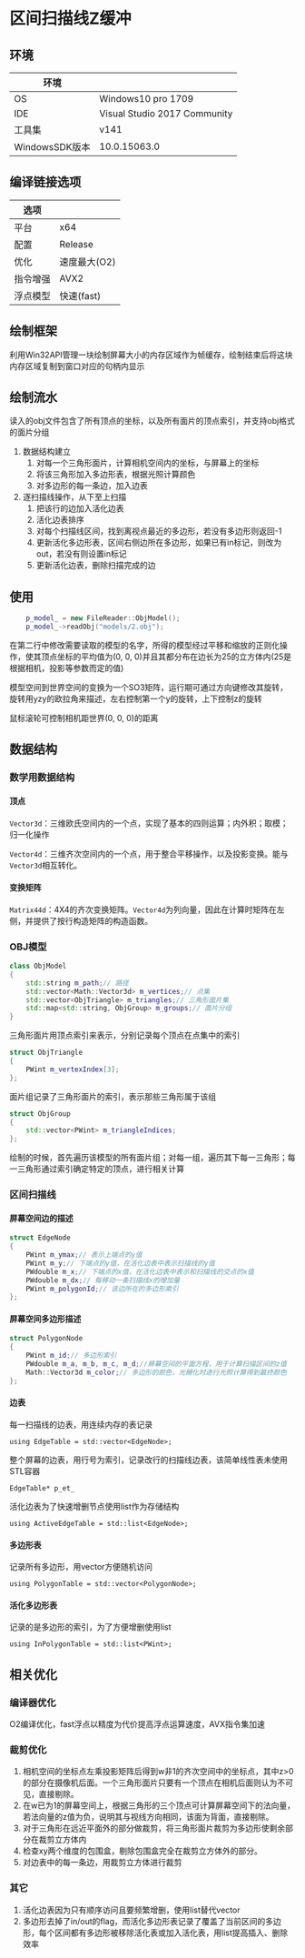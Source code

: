 # 区间扫描线Z缓冲

## 环境

| 环境 |  |
|--|--|
| OS | Windows10 pro 1709 |
| IDE | Visual Studio 2017 Community |
| 工具集 | v141 |
| WindowsSDK版本 | 10.0.15063.0 |

## 编译链接选项

| 选项 |  |
|--|--|
| 平台 | x64 |
| 配置 | Release |
| 优化 | 速度最大(O2) |
| 指令增强 | AVX2 |
| 浮点模型 | 快速(fast) |

## 绘制框架

利用Win32API管理一块绘制屏幕大小的内存区域作为帧缓存，绘制结束后将这块内存区域复制到窗口对应的句柄内显示

## 绘制流水

读入的obj文件包含了所有顶点的坐标，以及所有面片的顶点索引，并支持obj格式的面片分组

1. 数据结构建立
    1. 对每一个三角形面片，计算相机空间内的坐标，与屏幕上的坐标
    1. 将该三角形加入多边形表，根据光照计算颜色
    1. 对多边形的每一条边，加入边表
1. 逐扫描线操作，从下至上扫描
    1. 把该行的边加入活化边表
    1. 活化边表排序
    1. 对每个扫描线区间，找到离视点最近的多边形，若没有多边形则返回-1
    1. 更新活化多边形表，区间右侧边所在多边形，如果已有in标记，则改为out，若没有则设置in标记
    1. 更新活化边表，删除扫描完成的边

## 使用

```c++
    p_model_ = new FileReader::ObjModel();
    p_model_->readObj("models/2.obj");
```

在第二行中修改需要读取的模型的名字，所得的模型经过平移和缩放的正则化操作，使其顶点坐标的平均值为(0, 0, 0)并且其都分布在边长为25的立方体内(25是根据相机，投影等参数而定的值)

模型空间到世界空间的变换为一个SO3矩阵，运行期可通过方向键修改其旋转，旋转用yzy的欧拉角来描述，左右控制第一个y的旋转，上下控制z的旋转

鼠标滚轮可控制相机距世界(0, 0, 0)的距离

## 数据结构

### 数学用数据结构

#### 顶点

`Vector3d`：三维欧氏空间内的一个点，实现了基本的四则运算；内外积；取模；归一化操作

`Vector4d`：三维齐次空间内的一个点，用于整合平移操作，以及投影变换。能与`Vector3d`相互转化。

#### 变换矩阵

`Matrix44d`：4X4的齐次变换矩阵。`Vector4d`为列向量，因此在计算时矩阵在左侧，并提供了按行构造矩阵的构造函数。

### OBJ模型

```c++
class ObjModel
{
    std::string m_path;// 路径
    std::vector<Math::Vector3d> m_vertices;// 点集
    std::vector<ObjTriangle> m_triangles;// 三角形面片集
    std::map<std::string, ObjGroup> m_groups;// 面片分组
}
```

三角形面片用顶点索引来表示，分别记录每个顶点在点集中的索引

```c++
struct ObjTriangle
{
    PWint m_vertexIndex[3];
};
```

面片组记录了三角形面片的索引，表示那些三角形属于该组

```c++
struct ObjGroup
{
    std::vector<PWint> m_triangleIndices;
};
```

绘制的时候，首先遍历该模型的所有面片组；对每一组，遍历其下每一三角形；每一三角形通过索引确定特定的顶点，进行相关计算

### 区间扫描线

#### 屏幕空间边的描述

```c++
struct EdgeNode
{
    PWint m_ymax;// 表示上端点的y值
    PWint m_y;// 下端点的y值，在活化边表中表示扫描线的y值
    PWdouble m_x;// 下端点的x值，在活化边表中表示和扫描线的交点的x值
    PWdouble m_dx;// 每移动一条扫描线x的增加量
    PWint m_polygonId;// 该边所在的多边形索引
};
```

#### 屏幕空间多边形描述

```c++
struct PolygonNode
{
    PWint m_id;// 多边形索引
    PWdouble m_a, m_b, m_c, m_d;//屏幕空间的平面方程，用于计算扫描区间的z值
    Math::Vector3d m_color;// 多边形的颜色，光栅化时进行光照计算得到最终颜色
};
```

#### 边表

每一扫描线的边表，用连续内存的表记录

`using EdgeTable = std::vector<EdgeNode>;`

整个屏幕的边表，用行号为索引，记录改行的扫描线边表，该简单线性表未使用STL容器

`EdgeTable* p_et_`

活化边表为了快速增删节点使用list作为存储结构

`using ActiveEdgeTable = std::list<EdgeNode>;`

#### 多边形表

记录所有多边形，用vector方便随机访问

`using PolygonTable = std::vector<PolygonNode>;`

#### 活化多边形表

记录的是多边形的索引，为了方便增删使用list

`using InPolygonTable = std::list<PWint>;`

## 相关优化

### 编译器优化

O2编译优化，fast浮点以精度为代价提高浮点运算速度，AVX指令集加速

### 裁剪优化

1. 相机空间的坐标点左乘投影矩阵后得到w非1的齐次空间中的坐标点，其中z>0的部分在摄像机后面。一个三角形面片只要有一个顶点在相机后面则认为不可见，直接剔除。
1. 在w已为1的屏幕空间上，根据三角形的三个顶点可计算屏幕空间下的法向量，若法向量的z值为负，说明其与视线方向相同，该面为背面，直接剔除。
1. 对于三角形在远近平面外的部分做裁剪，将三角形面片裁剪为多边形使剩余部分在裁剪立方体内
1. 检查xy两个维度的包围盒，剔除包围盒完全在裁剪立方体外的部分。
1. 对边表中的每一条边，用裁剪立方体进行裁剪

### 其它

1. 活化边表因为只有顺序访问且要频繁增删，使用list替代vector
1. 多边形去掉了in/out的flag，而活化多边形表记录了覆盖了当前区间的多边形，每个区间都有多边形被移除活化表或加入活化表，用list提高插入、删除效率
